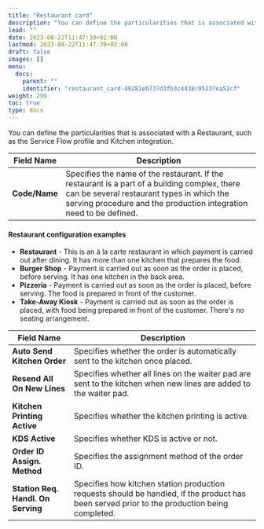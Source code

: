 ```yaml
---
title: "Restaurant card"
description: "You can define the particularities that is associated with a Restaurant, such as the Service Flow profile and Kitchen integration."
lead: ""
date: 2023-08-22T11:47:39+02:00
lastmod: 2023-08-22T11:47:39+02:00
draft: false
images: []
menu:
  docs:
    parent: ""
    identifier: "restaurant_card-49281eb737d3fb3c4438c95237ea52cf"
weight: 299
toc: true
type: docs
---
```

You can define the particularities that is associated with a Restaurant, such as the Service Flow profile and Kitchen integration.

| Field Name      | Description |
| ----------- | ----------- |
| **Code/Name** | Specifies the name of the restaurant. If the restaurant is a part of a building complex, there can be several restaurant types in which the serving procedure and the production integration need to be defined. | 

#### Restaurant configuration examples

- **Restaurant** - This is an à la carte restaurant in which payment is carried out after dining. It has more than one kitchen that prepares the food. 
- **Burger Shop** - Payment is carried out as soon as the order is placed, before serving. It has one kitchen in the back area. 
- **Pizzeria** - Payment is carried out as soon as the order is placed, before serving. The food is prepared in front of the customer.
- **Take-Away Kiosk** - Payment is carried out as soon as the order is placed, with food being prepared in front of the customer. There's no seating arrangement.

| Field Name      | Description |
| ----------- | ----------- |
| **Auto Send Kitchen Order** | Specifies whether the order is automatically sent to the kitchen once placed. | 
| **Resend All On New Lines** | Specifies whether all lines on the waiter pad are sent to the kitchen when new lines are added to the waiter pad. | 
| **Kitchen Printing Active** | Specifies whether the kitchen printing is active. |
| **KDS Active** | Specifies whether KDS is active or not. |
| **Order ID Assign. Method** | Specifies the assignment method of the order ID. | 
| **Station Req. Handl. On Serving** | Specifies how kitchen station production requests should be handled, if the product has been served prior to the production being completed. | 